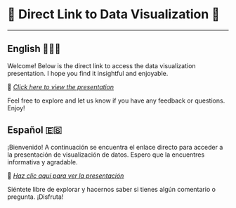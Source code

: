 # 🔗 Direct Link to Data Visualization 🔗
---
## English 🏴󠁧󠁢󠁥󠁮󠁧󠁿🇺🇸

Welcome! Below is the direct link to access the data visualization presentation. I hope you find it insightful and enjoyable.

🔗 *[Click here to view the presentation](https://public.tableau.com/views/ProyectBikesSales/Dashboard1?:language=es-ES&:sid=&:display_count=n&:origin=viz_share_link)*

Feel free to explore and let us know if you have any feedback or questions. Enjoy!

## Español 🇪🇸

¡Bienvenido! A continuación se encuentra el enlace directo para acceder a la presentación de visualización de datos. Espero que la encuentres informativa y agradable.

🔗 *[Haz clic aquí para ver la presentación](https://public.tableau.com/views/ProyectBikesSales/Dashboard1?:language=es-ES&:sid=&:display_count=n&:origin=viz_share_link)*

Siéntete libre de explorar y hacernos saber si tienes algún comentario o pregunta. ¡Disfruta!
